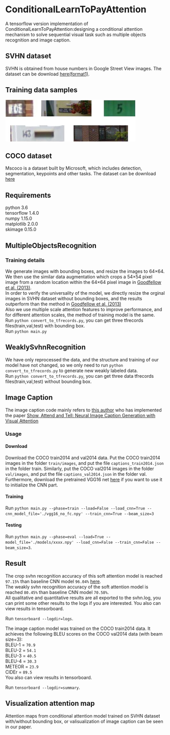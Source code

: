 # ConditionalLearnToPayAttention
A tensorflow version implementation of ConditionalLearnToPayAttention:designing a conditional attention mechanism to solve sequential visual task such as multiple objects recognition and image caption. 


## SVHN dataset
SVHN is obtained from house numbers in Google Street View images. The dataset can be download [here(format1)](http://ufldl.stanford.edu/housenumbers/).</br>

## Training data samples
![](https://github.com/caoquanjie/ConditionalLearnToPayAttention/raw/master/samples/sample.jpg)

## COCO dataset 
Mscoco is a dataset built by Microsoft, which includes detection, segmentation, keypoints and other tasks. The dataset can be download [here](http://cocodataset.org/#people)

## Requirements
python 3.6</br>
tensorflow 1.4.0</br>
numpy 1.15.0</br>
matplotlib 2.0.0</br>
skimage 0.15.0



## MultipleObjectsRecognition</br>
### Training details
We generate images with bounding boxes, and resize the images to 64×64. 
We then use the similar data augmentation which crops a 54×54 pixel image from a random location within the 64×64 pixel image in [Goodfellow et al. (2013)](https://arxiv.org/pdf/1312.6082).</br>
In order to verify the universality of the model, we directly resize the orginal images in SVHN dataset without bounding boxes, and the results outperform than the method in [Goodfellow et al. (2013)](https://arxiv.org/pdf/1312.6082)</br>
Also we use multiple scale attention features to improve performance, and for different attention scales, the method of training model is the same.</br>
Run `python convert_to_tfrecords.py`, you can get three tfrecords files(train,val,test) with bounding box.</br>
Run `python main.py`


## WeaklySvhnRecognition</br>
We have only reprocessed the data, and the structure and training of our model have not changed, so we only need to run `python convert_to_tfrecords.py` to generate new weakly labeled data.</br>
Run `python convert_to_tfrecords.py`, you can get three data tfrecords files(train,val,test) without bounding box.</br>


## Image Caption
The image caption code mainly refers to [this author](https://github.com/DeepRNN/image_captioning) who has implemented the paper [Show, Attend and Tell: Neural Image Caption Generation with Visual Attention](https://arxiv.org/abs/1502.03044v1)
### Usage
#### Download
Download the COCO train2014 and val2014 data. Put the COCO train2014 images in the folder `train/images`, and put the file `captions_train2014.json` in the folder train. 
Similarly, put the COCO val2014 images in the folder `val/images`, and put the file `captions_val2014.json` in the folder val. 
Furthermore, download the pretrained VGG16 net [here](https://app.box.com/s/idt5khauxsamcg3y69jz13w6sc6122ph) if you want to use it to initialize the CNN part.</br>
#### Training
Run `python main.py --phase=train --load=False --load_cnn=True --cnn_model_file='./vgg16_no_fc.npy' --train_cnn=True --beam_size=3`</br>
#### Testing
Run `python main.py --phase=eval --load=True --model_file='./models/xxxx.npy' --load_cnn=False --train_cnn=False --beam_size=3`.
## Result
The crop svhn recognition accuracy of this soft attention model is reached `97.15%` than baseline CNN model `96.04%` [here](https://github.com/caoquanjie/SVHN-multi-digits-recogniton).</br>
The weakly svhn recognition accuracy of the soft attention model is reached `80.45%` than baseline CNN model `70.58%`.</br>
All qualitative and quantitative results are all exported to the svhn.log, you can print some other results to the logs if you are interested.
You also can view results in tensorboard.</br>

Run `tensorboard --logdir=logs`.</br>

The image caption model was trained on the COCO train2014 data. It achieves the following BLEU scores on the COCO val2014 data (with beam size=3):</br>
BLEU-1 = `70.9`</br>
BLEU-2 = `54.1`</br>
BLEU-3 = `40.5`</br>
BLEU-4 = `30.3`</br>
METEOR = `23.9`</br>
CIDEr = `89.5`</br>
You also can view results in tensorboard.</br>

Run `tensorboard --logdir=summary`.</br>
## Visualization attention map 
Attention maps from conditional attention model trained on SVHN dataset with/without bounding box, or valisualization of image caption can be seen in our paper.
